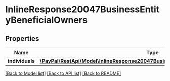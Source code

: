 # InlineResponse20047BusinessEntityBeneficialOwners

## Properties
Name | Type | Description | Notes
------------ | ------------- | ------------- | -------------
**individuals** | [**\PayPal\RestApi\Model\InlineResponse20047BusinessEntityBeneficialOwnersIndividuals[]**](InlineResponse20047BusinessEntityBeneficialOwnersIndividuals.md) |  | [optional] 

[[Back to Model list]](../README.md#documentation-for-models) [[Back to API list]](../README.md#documentation-for-api-endpoints) [[Back to README]](../README.md)


